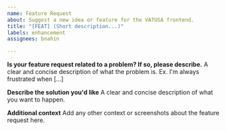 ```yaml
---
name: Feature Request
about: Suggest a new idea or feature for the VATUSA frontend.
title: "[FEAT] (Short description...)"
labels: enhancement
assignees: bnahin

---
```


**Is your feature request related to a problem? If so, please describe.**
A clear and concise description of what the problem is. Ex. I'm always frustrated when [...]

**Describe the solution you'd like**
A clear and concise description of what you want to happen.

**Additional context**
Add any other context or screenshots about the feature request here.
